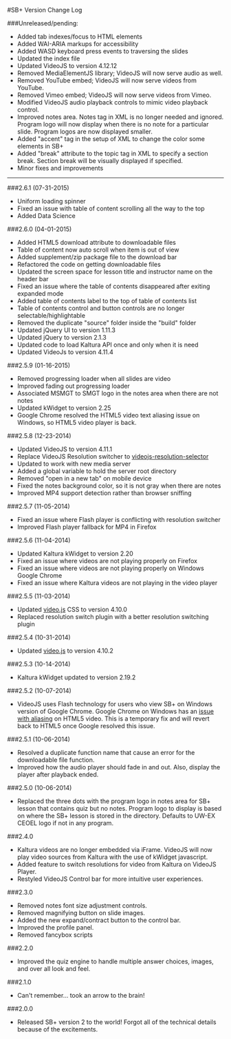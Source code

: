 #SB+ Version Change Log

###Unreleased/pending:
* Added tab indexes/focus to HTML elements
* Added WAI-ARIA markups for accessibility
* Added WASD keyboard press events to traversing the slides
* Updated the index file
* Updated VideoJS to version 4.12.12
* Removed MediaElementJS library; VideoJS will now serve audio as well.
* Removed YouTube embed; VideoJS will now serve videos from YouTube.
* Removed Vimeo embed; VideoJS will now serve videos from Vimeo.
* Modified VideoJS audio playback controls to mimic video playback control.
* Improved notes area. Notes tag in XML is no longer needed and ignored. Program logo will now display when there is no note for a particular slide. Program logos are now displayed smaller.
* Added "accent" tag in the setup of XML to change the color some elements in SB+
* Added "break" attribute to the topic tag in XML to specify a section break. Section break will be visually displayed if specified.
* Minor fixes and improvements

---
###2.6.1 (07-31-2015)
* Uniform loading spinner
* Fixed an issue with table of content scrolling all the way to the top
* Added Data Science

###2.6.0 (04-01-2015)
* Added HTML5 download attribute to downloadable files
* Table of content now auto scroll when item is out of view
* Added supplement/zip package file to the download bar
* Refactored the code on getting downloadable files
* Updated the screen space for lesson title and instructor name on the header bar
* Fixed an issue where the table of contents disappeared after exiting expanded mode
* Added table of contents label to the top of table of contents list
* Table of contents control and button controls are no longer selectable/highlightable
* Removed the duplicate "source" folder inside the "build" folder
* Updated jQuery UI to version 1.11.3
* Updated jQuery to version 2.1.3
* Updated code to load Kaltura API once and only when it is need
* Updated VideoJs to version 4.11.4

###2.5.9 (01-16-2015)
* Removed progressing loader when all slides are video
* Improved fading out progressing loader
* Associated MSMGT to SMGT logo in the notes area when there are not notes
* Updated kWidget to version 2.25
* Google Chrome resolved the HTML5 video text aliasing issue on Windows, so HTML5 video player is back.

###2.5.8 (12-23-2014)
* Updated VideoJS to version 4.11.1
* Replace VideoJS Resolution switcher to [videojs-resolution-selector](https://github.com/dominic-p/videojs-resolution-selector)
* Updated to work with new media server
* Added a global variable to hold the server root directory
* Removed "open in a new tab" on mobile device
* Fixed the notes background color, so it is not gray when there are notes
* Improved MP4 support detection rather than browser sniffing

###2.5.7 (11-05-2014)
* Fixed an issue where Flash player is conflicting with resolution switcher
* Improved Flash player fallback for MP4 in Firefox

###2.5.6 (11-04-2014)
* Updated Kaltura kWidget to version 2.20
* Fixed an issue where videos are not playing properly on Firefox
* Fixed an issue where videos are not playing properly on Windows Google Chrome
* Fixed an issue where Kaltura videos are not playing in the video player

###2.5.5 (11-03-2014)
* Updated [video.js](https://github.com/videojs/video.js) CSS to version 4.10.0
* Replaced resolution switch plugin with a better resolution switching plugin

###2.5.4 (10-31-2014)
* Updated [video.js](https://github.com/videojs/video.js) to version 4.10.2

###2.5.3 (10-14-2014)
* Kaltura kWidget updated to version 2.19.2

###2.5.2 (10-07-2014)
* VideoJS uses Flash technology for users who view SB+ on Windows version of Google Chrome. Google Chrome on Windows has an [issue with aliasing](https://code.google.com/p/chromium/issues/detail?id=351458) on HTML5 video. This is a temporary fix and will revert back to HTML5 once Google resolved this issue.

###2.5.1 (10-06-2014)
* Resolved a duplicate function name that cause an error for the downloadable file function.
* Improved how the audio player should fade in and out. Also, display the player after playback ended.

###2.5.0 (10-06-2014)
* Replaced the three dots with the program logo in notes area for SB+ lesson that contains quiz but no notes. Program logo to display is based on where the SB+ lesson is stored in the directory. Defaults to UW-EX CEOEL logo if not in any program.

###2.4.0
* Kaltura videos are no longer embedded via iFrame. VideoJS will now play video sources from Kaltura with the use of kWidget javascript.
* Added feature to switch resolutions for video from Kaltura on VideoJS Player.
* Restyled VideoJS Control bar for more intuitive user experiences.

###2.3.0
* Removed notes font size adjustment controls.
* Removed magnifying button on slide images.
* Added the new expand/contract button to the control bar.
* Improved the profile panel.
* Removed fancybox scripts

###2.2.0
* Improved the quiz engine to handle multiple answer choices, images, and over all look and feel.

###2.1.0
* Can't remember... took an arrow to the brain!

###2.0.0
* Released SB+ version 2 to the world! Forgot all of the technical details because of the excitements.

